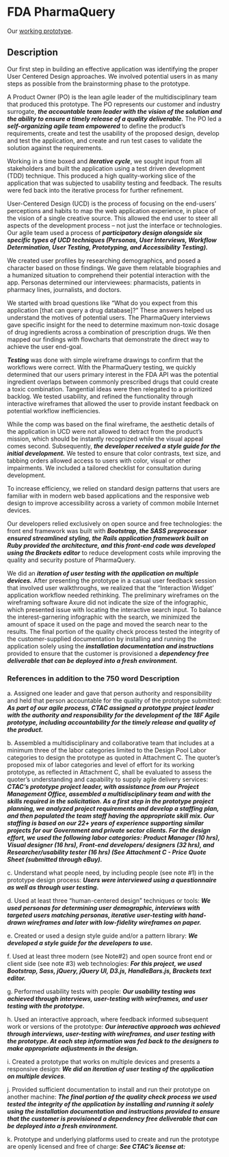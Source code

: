 # FDA PharmaQuery #

Our <a href="https://openfda.ctacdev.com" target="_blank">working prototype</a>.

## Description ##

Our first step in building an effective application was identifying the proper User Centered Design approaches.  We involved potential users in as many steps as possible from the brainstorming phase to the prototype.  

A Product Owner (PO) is the lean agile leader of the multidisciplinary team that produced this prototype. The PO represents our customer and industry surrogate, <em><strong>the accountable team leader with the vision of the solution and the ability to ensure a timely release of a quality deliverable.</strong></em> The PO led a <em><strong>self-organizing agile team empowered</strong></em> to define the product’s requirements, create and test the usability of the proposed design, develop and test the application, and create and run test cases to validate the solution against the requirements.

Working in a time boxed and <em><strong>iterative cycle</strong></em>, we sought input from all stakeholders and built the application using a test driven development (TDD) technique. This produced a high quality-working slice of the application that was subjected to usability testing and feedback. The results were fed back into the iterative process for further refinement.

User-Centered Design (UCD) is the process of focusing on the end-users’ perceptions and habits to map the web application experience, in place of the vision of a single creative source. This allowed the end user to steer all aspects of the development process – not just the interface or technologies. Our agile team used a process of <em><strong>participatory design alongside six specific types of UCD techniques (Personas, User Interviews, Workflow Determination, User Testing, Prototyping, and Accessibility Testing).</strong></em>  

We created user profiles by researching demographics, and posed a character based on those findings.  We gave them relatable biographies and a humanized situation to comprehend their potential interaction with the app. Personas determined our interviewees: pharmacists, patients in pharmacy lines, journalists, and doctors.

We started with broad questions like “What do you expect from this application [that can query a drug database]?” These answers helped us understand the motives of potential users. The PharmaQuery interviews gave specific insight for the need to determine maximum non-toxic dosage of drug ingredients across a combination of prescription drugs. We then mapped our findings with flowcharts that demonstrate the direct way to achieve the user end-goal.  

<em><strong>Testing</strong></em> was done with simple wireframe drawings to confirm that the workflows were correct. With the PharmaQuery testing, we quickly determined that our users primary interest in the FDA API was the potential ingredient overlaps between commonly prescribed drugs that could create a toxic combination.  Tangential ideas were then relegated to a prioritized backlog.  We tested usability, and refined the functionality through interactive wireframes that allowed the user to provide instant feedback on potential workflow inefficiencies.

While the comp was based on the final wireframe, the aesthetic details of the application in UCD were not allowed to detract from the product’s mission, which should be instantly recognized while the visual appeal comes second.  Subsequently, <em><strong>the developer received a style guide for the initial development.</strong></em>  We tested to ensure that color contrasts, text size, and tabbing orders allowed access to users with color, visual or other impairments. We included a tailored checklist for consultation during development.

To increase efficiency, we relied on standard design patterns that users are familiar with in modern web based applications and the responsive web design to improve accessibility across a variety of common mobile Internet devices.

Our developers relied exclusively on open source and free technologies: the front end framework was built with <em><strong>Bootstrap, the SASS preprocessor ensured streamlined styling, the Rails application framework built on Ruby provided the architecture, and this front-end code was developed using the Brackets editor</strong></em> to reduce development costs while improving the quality and security posture of PharmaQuery.

We did an <em><strong>iteration of user testing with the application on multiple devices.</strong></em> After presenting the prototype in a casual user feedback session that involved user walkthroughs, we realized that the “Interaction Widget’ application workflow needed rethinking. The preliminary wireframes on the wireframing software Axure did not indicate the size of the infographic, which presented issue with locating the interactive search input. To balance the interest-garnering infographic with the search, we minimized the amount of space it used on the page and moved the search near to the results.  The final portion of the quality check process tested the integrity of the customer-supplied documentation by installing and running the application solely using the <em><strong>installation documentation and instructions</strong></em> provided to ensure that the customer is provisioned a <em><strong>dependency free deliverable that can be deployed into a fresh environment.</strong></em>

### References in addition to the 750 word Description ###

a. Assigned one leader and gave that person authority and responsibility and held that person accountable for the quality of the prototype submitted:  <em><strong>As part of our agile process, CTAC assigned a prototype project leader with the authority and responsibility for the development of the 18F Agile prototype, including accountability for the timely release and quality of the product.</strong></em>

b. Assembled a multidisciplinary and collaborative team that includes at a minimum three of the labor categories limited to the Design Pool Labor categories to design the prototype as quoted in Attachment C. The quoter’s proposed mix of labor categories and level of effort for its working prototype, as reflected in Attachment C, shall be evaluated to assess the quoter’s understanding and capability to supply agile delivery services:  <em><strong>CTAC’s prototype project leader, with assistance from our Project Management Office, assembled a multidisciplinary team and with the skills required in the solicitation.  As a first step in the prototype project planning, we analyzed project requirements and develop a staffing plan, and then populated the team staff having the appropriate skill mix.  Our staffing is based on our 22+ years of experience supporting similar projects for our Government and private sector clients. For the design effort, we used the following labor categories: Product Manager (10 hrs), Visual designer (16 hrs), Front-end developers/ designers (32 hrs), and Researcher/usability tester (16 hrs) (See Attachment C - Price Quote Sheet (submitted through eBuy).</strong></em>

c. Understand what people need, by including people (see note #1) in the prototype design process: <em><strong>Users were interviewed using a questionnaire as well as through user testing.</strong></em>

d. Used at least three “human-centered design” techniques or tools:  <em><strong>We used personas for determining user demographic, interviews with targeted users matching personas, iterative user-testing with hand-drawn wireframes and later with low-fidelity wireframes on paper.</strong></em>

e. Created or used a design style guide and/or a pattern library:  <em><strong>We developed a style guide for the developers to use.</strong></em>

f. Used at least three modern (see Note#2) and open source front end or client side (see note #3) web technologies:  <em><strong>For this project, we used Bootstrap, Sass, jQuery, jQuery UI, D3.js, HandleBars.js, Brackets text editor.</strong></em>

g. Performed usability tests with people:  <em><strong>Our usability testing was achieved through interviews, user-testing with wireframes, and user testing with the prototype.</strong></em>

h. Used an interactive approach, where feedback informed subsequent work or versions of the prototype: <em><strong>Our interactive approach was achieved through interviews, user-testing with wireframes, and user testing with the prototype. At each step information was fed back to the designers to make appropriate adjustments in the design.</strong></em>

i. Created a prototype that works on multiple devices and presents a responsive design: <em><strong>We did an iteration of user testing of the application on multiple devices</strong></em>.

j. Provided sufficient documentation to install and run their prototype on another machine:  <em><strong>The final portion of the quality check process we used tested the integrity of the application by installing and running it solely using the installation documentation and instructions provided to ensure that the customer is provisioned a dependency free deliverable that can be deployed into a fresh environment. </strong></em>

k. Prototype and underlying platforms used to create and run the prototype are openly licensed and free of charge:  <em><strong>See CTAC’s license at:</strong></em>
